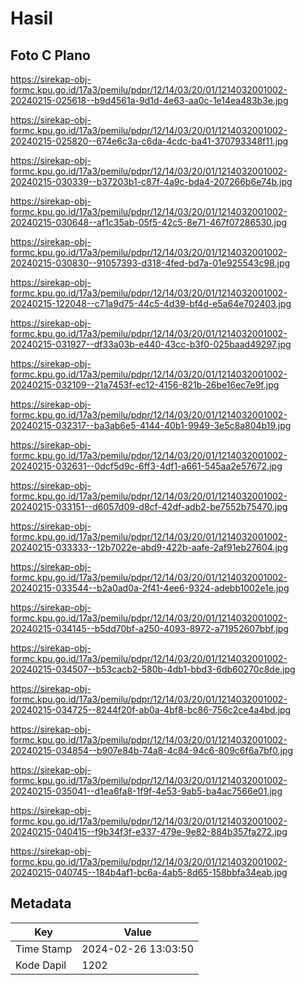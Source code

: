 # Hasil

## Foto C Plano

https://sirekap-obj-formc.kpu.go.id/17a3/pemilu/pdpr/12/14/03/20/01/1214032001002-20240215-025618--b9d4561a-9d1d-4e63-aa0c-1e14ea483b3e.jpg

https://sirekap-obj-formc.kpu.go.id/17a3/pemilu/pdpr/12/14/03/20/01/1214032001002-20240215-025820--674e6c3a-c6da-4cdc-ba41-370793348f11.jpg

https://sirekap-obj-formc.kpu.go.id/17a3/pemilu/pdpr/12/14/03/20/01/1214032001002-20240215-030339--b37203b1-c87f-4a9c-bda4-207266b6e74b.jpg

https://sirekap-obj-formc.kpu.go.id/17a3/pemilu/pdpr/12/14/03/20/01/1214032001002-20240215-030648--af1c35ab-05f5-42c5-8e71-467f07286530.jpg

https://sirekap-obj-formc.kpu.go.id/17a3/pemilu/pdpr/12/14/03/20/01/1214032001002-20240215-030830--91057393-d318-4fed-bd7a-01e925543c98.jpg

https://sirekap-obj-formc.kpu.go.id/17a3/pemilu/pdpr/12/14/03/20/01/1214032001002-20240215-122048--c71a9d75-44c5-4d39-bf4d-e5a64e702403.jpg

https://sirekap-obj-formc.kpu.go.id/17a3/pemilu/pdpr/12/14/03/20/01/1214032001002-20240215-031927--df33a03b-e440-43cc-b3f0-025baad49297.jpg

https://sirekap-obj-formc.kpu.go.id/17a3/pemilu/pdpr/12/14/03/20/01/1214032001002-20240215-032109--21a7453f-ec12-4156-821b-26be16ec7e9f.jpg

https://sirekap-obj-formc.kpu.go.id/17a3/pemilu/pdpr/12/14/03/20/01/1214032001002-20240215-032317--ba3ab6e5-4144-40b1-9949-3e5c8a804b19.jpg

https://sirekap-obj-formc.kpu.go.id/17a3/pemilu/pdpr/12/14/03/20/01/1214032001002-20240215-032631--0dcf5d9c-6ff3-4df1-a661-545aa2e57672.jpg

https://sirekap-obj-formc.kpu.go.id/17a3/pemilu/pdpr/12/14/03/20/01/1214032001002-20240215-033151--d6057d09-d8cf-42df-adb2-be7552b75470.jpg

https://sirekap-obj-formc.kpu.go.id/17a3/pemilu/pdpr/12/14/03/20/01/1214032001002-20240215-033333--12b7022e-abd9-422b-aafe-2af91eb27604.jpg

https://sirekap-obj-formc.kpu.go.id/17a3/pemilu/pdpr/12/14/03/20/01/1214032001002-20240215-033544--b2a0ad0a-2f41-4ee6-9324-adebb1002e1e.jpg

https://sirekap-obj-formc.kpu.go.id/17a3/pemilu/pdpr/12/14/03/20/01/1214032001002-20240215-034145--b5dd70bf-a250-4093-8972-a71952607bbf.jpg

https://sirekap-obj-formc.kpu.go.id/17a3/pemilu/pdpr/12/14/03/20/01/1214032001002-20240215-034507--b53cacb2-580b-4db1-bbd3-6db60270c8de.jpg

https://sirekap-obj-formc.kpu.go.id/17a3/pemilu/pdpr/12/14/03/20/01/1214032001002-20240215-034725--8244f20f-ab0a-4bf8-bc86-756c2ce4a4bd.jpg

https://sirekap-obj-formc.kpu.go.id/17a3/pemilu/pdpr/12/14/03/20/01/1214032001002-20240215-034854--b907e84b-74a8-4c84-94c6-809c6f6a7bf0.jpg

https://sirekap-obj-formc.kpu.go.id/17a3/pemilu/pdpr/12/14/03/20/01/1214032001002-20240215-035041--d1ea6fa8-1f9f-4e53-9ab5-ba4ac7566e01.jpg

https://sirekap-obj-formc.kpu.go.id/17a3/pemilu/pdpr/12/14/03/20/01/1214032001002-20240215-040415--f9b34f3f-e337-479e-9e82-884b357fa272.jpg

https://sirekap-obj-formc.kpu.go.id/17a3/pemilu/pdpr/12/14/03/20/01/1214032001002-20240215-040745--184b4af1-bc6a-4ab5-8d65-158bbfa34eab.jpg


## Metadata

| Key        | Value               |
| ---------- | ------------------- |
| Time Stamp | 2024-02-26 13:03:50 |
| Kode Dapil | 1202                |




